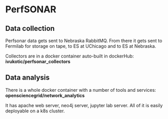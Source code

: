 # PerfSONAR 

## Data collection
    
Perfsonar data gets sent to Nebraska RabbitMQ. From there it gets sent to Fermilab for storage on tape, to ES at UChicago and to ES at Nebraska. 

Collectors are in a docker container auto-built in dockerHub:              __ivukotic/perfsonar_collectors__
    
## Data analysis

There is a whole docker container with a number of tools and services:         __opensciencegrid/network_analytics__ 

It has apache web server, neo4j server, jupyter lab server. All of it is easily deployable on a k8s cluster.
    